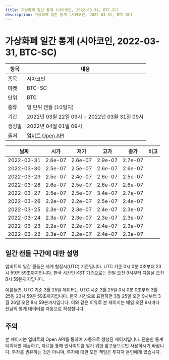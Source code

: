 ```yaml
---
title: 가상화폐 일간 통계 (시아코인, 2022-03-31, BTC-SC)
description: 가상화폐 일간 통계 (시아코인, 2022-03-31, BTC-SC)
---
```



가상화폐 일간 통계 (시아코인, 2022-03-31, BTC-SC)
===

|항목|내용|
|--|--|
|종목|시아코인|
|마켓|BTC-SC|
|단위|BTC|
|종류|일 단위 캔들 (10일치)|
|기간|2022년 03월 22일 09시 - 2022년 03월 31일 09시|
|생성일|2022년 04월 01일 09시|
|출처|[업비트 Open API](https://docs.upbit.com)|


|날짜|시가|저가|고가|종가|비고|
|--|--|--|--|--|--|
|2022-03-31|2.6e-07|2.6e-07|2.9e-07|2.7e-07|    |
|2022-03-30|2.5e-07|2.5e-07|2.6e-07|2.6e-07|    |
|2022-03-29|2.5e-07|2.4e-07|2.6e-07|2.5e-07|    |
|2022-03-28|2.6e-07|2.5e-07|2.6e-07|2.6e-07|    |
|2022-03-27|2.5e-07|2.5e-07|3.4e-07|2.7e-07|    |
|2022-03-26|2.2e-07|2.2e-07|2.5e-07|2.4e-07|    |
|2022-03-25|2.3e-07|2.3e-07|2.4e-07|2.3e-07|    |
|2022-03-24|2.3e-07|2.3e-07|2.3e-07|2.3e-07|    |
|2022-03-23|2.2e-07|2.2e-07|2.4e-07|2.3e-07|    |
|2022-03-22|2.3e-07|2.2e-07|2.4e-07|2.3e-07|    |


일간 캔들 구간에 대한 설명
---


업비트의 일간 캔들은 세계 협정시(UTC) 기준입니다. 
UTC 기준 0시 0분 0초부터 23시 59분 59초까지입니다. 
한국 시간인 KST 기준으로는 전일 오전 9시부터 다음날 오전 8시 59분까지입니다. 


예를들면, UTC 기준 3월 25일 데이터는 UTC 시준 3월 25일 0시 0분 0초부터 3월 25일 23시 59분 59초까지입니다. 
한국 시간으로 표현하면 3월 25일 오전 9시부터 3월 26일 오전 8시 59분까지입니다. 
이와 같은 이유로 본 페이지는 매일 오전 9시마다 전날의 통계 데이터를 자동으로 작성합니다. 


주의
---


본 페이지는 업비트의 Open API를 통하여 자동으로 생성된 페이지입니다. 
단순한 통계 데이터만 제공하고, 자료를 통해 인사이트를 얻기 위한 참고용으로만 사용하시기 바랍니다. 
투자를 권유하는 것은 아니며, 투자에 대한 모든 책임은 투자자 본인에게 있습니다. 
